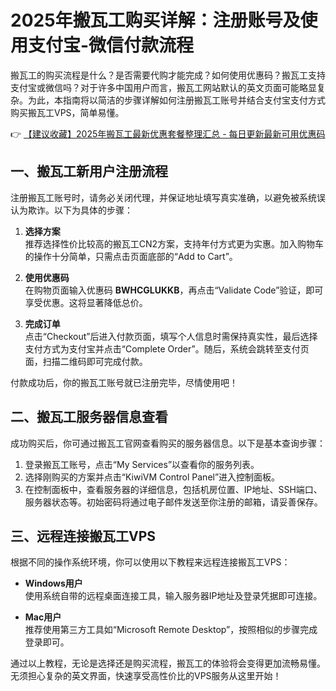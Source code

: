 # 2025年搬瓦工购买详解：注册账号及使用支付宝-微信付款流程

搬瓦工的购买流程是什么？是否需要代购才能完成？如何使用优惠码？搬瓦工支持支付宝或微信吗？对于许多中国用户而言，搬瓦工网站默认的英文页面可能略显复杂。为此，本指南将以简洁的步骤详解如何注册搬瓦工账号并结合支付宝支付方式购买搬瓦工VPS，简单易懂。

👉 [【建议收藏】2025年搬瓦工最新优惠套餐整理汇总 - 每日更新最新可用优惠码](https://bit.ly/banwagon)

## 一、搬瓦工新用户注册流程

注册搬瓦工账号时，请务必关闭代理，并保证地址填写真实准确，以避免被系统误认为欺诈。以下为具体的步骤：

1. **选择方案**  
   推荐选择性价比较高的搬瓦工CN2方案，支持年付方式更为实惠。加入购物车的操作十分简单，只需点击页面底部的“Add to Cart”。

2. **使用优惠码**  
   在购物页面输入优惠码 **BWHCGLUKKB**，再点击“Validate Code”验证，即可享受优惠。这将显著降低总价。

3. **完成订单**  
   点击“Checkout”后进入付款页面，填写个人信息时需保持真实性，最后选择支付方式为支付宝并点击“Complete Order”。随后，系统会跳转至支付页面，扫描二维码即可完成付款。

付款成功后，你的搬瓦工账号就已注册完毕，尽情使用吧！

## 二、搬瓦工服务器信息查看

成功购买后，你可通过搬瓦工官网查看购买的服务器信息。以下是基本查询步骤：

1. 登录搬瓦工账号，点击“My Services”以查看你的服务列表。
2. 选择刚购买的方案并点击“KiwiVM Control Panel”进入控制面板。
3. 在控制面板中，查看服务器的详细信息，包括机房位置、IP地址、SSH端口、服务器状态等。初始密码将通过电子邮件发送至你注册的邮箱，请妥善保存。

## 三、远程连接搬瓦工VPS

根据不同的操作系统环境，你可以使用以下教程来远程连接搬瓦工VPS：

- **Windows用户**  
  使用系统自带的远程桌面连接工具，输入服务器IP地址及登录凭据即可连接。
  
- **Mac用户**  
  推荐使用第三方工具如“Microsoft Remote Desktop”，按照相似的步骤完成登录即可。

通过以上教程，无论是选择还是购买流程，搬瓦工的体验将会变得更加流畅易懂。无须担心复杂的英文界面，快速享受高性价比的VPS服务从这里开始！